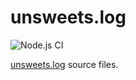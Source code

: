 # unsweets.log

![Node.js CI](https://github.com/sunya9/unsweets.log/workflows/Node.js%20CI/badge.svg)

[unsweets.log](https://blog.unsweets.net/) source files.
